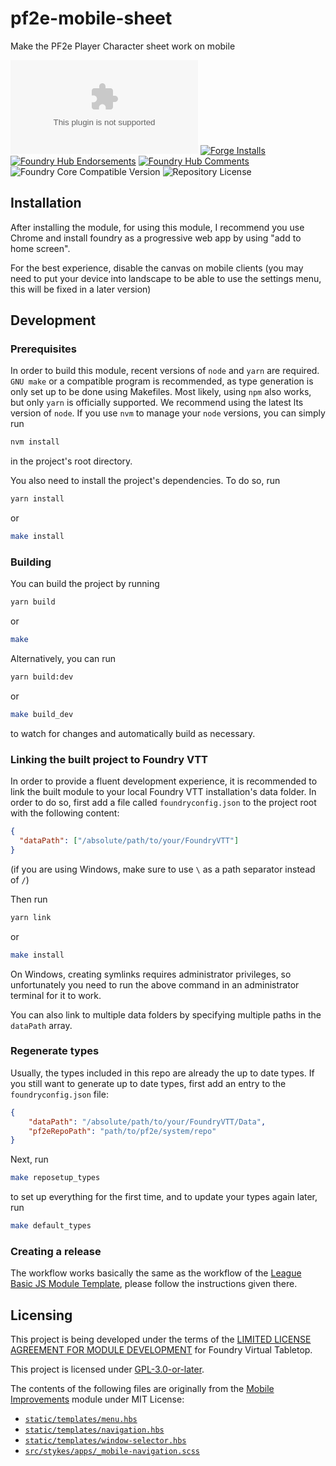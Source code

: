 # pf2e-mobile-sheet

Make the PF2e Player Character sheet work on mobile

![Latest Release Download Count][1]
[![Forge Installs][2]][3]
[![Foundry Hub Endorsements][4]][5]
[![Foundry Hub Comments][6]][5]
![Foundry Core Compatible Version][7]
![Repository License][8]
## Installation

After installing the module, for using this module, I recommend you use Chrome and install foundry as a progressive web app by using "add to home screen".

For the best experience, disable the canvas on mobile clients (you may need to put your device into landscape to be able to use the settings menu, this will be fixed in a later version)

## Development

### Prerequisites

In order to build this module, recent versions of `node` and `yarn` are
required. `GNU make` or a compatible program is recommended, as type generation is only set up to be done using Makefiles.
Most likely, using `npm` also works, but only `yarn` is officially
supported. We recommend using the latest lts version of `node`. If you use `nvm`
to manage your `node` versions, you can simply run

```sh
nvm install
```

in the project's root directory.

You also need to install the project's dependencies. To do so, run

```sh
yarn install
```
or
```sh
make install
```

### Building

You can build the project by running

```sh
yarn build
```
or
```sh
make
```

Alternatively, you can run

```sh
yarn build:dev
```
or
```sh
make build_dev
```

to watch for changes and automatically build as necessary.

### Linking the built project to Foundry VTT

In order to provide a fluent development experience, it is recommended to link
the built module to your local Foundry VTT installation's data folder. In
order to do so, first add a file called `foundryconfig.json` to the project root
with the following content:

```json
{
  "dataPath": ["/absolute/path/to/your/FoundryVTT"]
}
```

(if you are using Windows, make sure to use `\` as a path separator instead of
`/`)

Then run

```sh
yarn link
```
or
```sh
make install
```

On Windows, creating symlinks requires administrator privileges, so
unfortunately you need to run the above command in an administrator terminal for
it to work.

You can also link to multiple data folders by specifying multiple paths in the
`dataPath` array.

### Regenerate types
Usually, the types included in this repo are already the up to date types. If you still want to generate up to date types,
first add an entry to the `foundryconfig.json` file:
```json
{
	"dataPath": "/absolute/path/to/your/FoundryVTT/Data",
	"pf2eRepoPath": "path/to/pf2e/system/repo"
}
```
Next, run
```sh
make reposetup_types
```
to set up everything for the first time, and to update your types again later, run
```sh
make default_types
```

### Creating a release

The workflow works basically the same as the workflow of the [League Basic JS Module Template], please follow the
instructions given there.

## Licensing

This project is being developed under the terms of the
[LIMITED LICENSE AGREEMENT FOR MODULE DEVELOPMENT] for Foundry Virtual Tabletop.

This project is licensed under [GPL-3.0-or-later](COPYING.md).

The contents of the following files are originally from
the [Mobile Improvements](https://gitlab.com/fvtt-modules-lab/mobile-improvements) module under MIT License:

- [`static/templates/menu.hbs`](static/templates/menu.hbs)
- [`static/templates/navigation.hbs`](static/templates/navigation.hbs)
- [`static/templates/window-selector.hbs`](static/templates/window-selector.hbs)
- [`src/stykes/apps/_mobile-navigation.scss`](src/stykes/apps/_mobile-navigation.scss)

[League Basic JS Module Template]: https://github.com/League-of-Foundry-Developers/FoundryVTT-Module-Template
[LIMITED LICENSE AGREEMENT FOR MODULE DEVELOPMENT]: https://foundryvtt.com/article/license/
[Choose an open source license]: https://choosealicense.com/

[1]: https://img.shields.io/github/downloads/OmegaRogue/pf2e-mobile-sheet/latest/module.zip
[2]: https://img.shields.io/badge/dynamic/json?label=Forge%20Installs&query=package.installs&suffix=%25&url=https%3A%2F%2Fforge-vtt.com%2Fapi%2Fbazaar%2Fpackage%2Fpf2e-mobile-sheet&colorB=4aa94a
[3]: https://forge-vtt.com/bazaar#package=pf2e-mobile-sheet
[4]: https://img.shields.io/endpoint?logoColor=white&url=https%3A%2F%2Fwww.foundryvtt-hub.com%2Fwp-json%2Fhubapi%2Fv1%2Fpackage%2Fpf2e-mobile-sheet%2Fshield%2Fendorsements
[5]: https://www.foundryvtt-hub.com/package/pf2e-mobile-sheet/
[6]: https://img.shields.io/endpoint?logoColor=white&url=https%3A%2F%2Fwww.foundryvtt-hub.com%2Fwp-json%2Fhubapi%2Fv1%2Fpackage%2Fpf2e-mobile-sheet%2Fshield%2Fcomments
[7]: https://img.shields.io/badge/dynamic/json.svg?url=https%3A%2F%2Fraw.githubusercontent.com%2FOmegaRogue%2Fpf2e-mobile-sheet%2Fmain%2Fstatic%2Fmodule.json&label=Foundry%20Version&query=$.compatibility.minimum&colorB=orange
[8]: https://img.shields.io/github/license/OmegaRogue/pf2e-mobile-sheet
